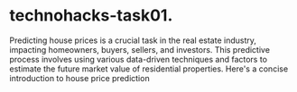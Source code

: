 # technohacks-task01.
Predicting house prices is a crucial task in the real estate industry, impacting homeowners, buyers, sellers, and investors. This predictive process involves using various data-driven techniques and factors to estimate the future market value of residential properties. Here's a concise introduction to house price prediction
